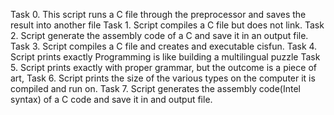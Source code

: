 Task 0. This script runs a C file through the preprocessor and saves the result into another file
Task 1. Script compiles a C file but does not link.
Task 2. Script generate the assembly code of a C and save it in an output file.
Task 3. Script compiles a C file and creates and executable cisfun.
Task 4. Script prints exactly Programming is like building a multilingual puzzle
Task 5. Script prints exactly with proper grammar, but the outcome is a piece of art,
Task 6. Script prints the size of the various types on the computer it is compiled and run on.
Task 7. Script generates the assembly code(Intel syntax) of a C code and save it in and output file.
